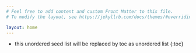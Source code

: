```yaml
---
# Feel free to add content and custom Front Matter to this file.
# To modify the layout, see https://jekyllrb.com/docs/themes/#overriding-theme-defaults

layout: home
---
```

* this unordered seed list will be replaced by toc as unordered list
{:toc}